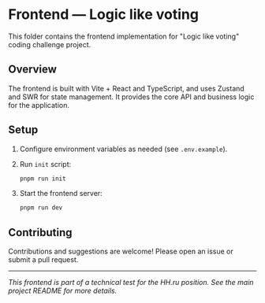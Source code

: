 # Frontend — Logic like voting

This folder contains the frontend implementation for "Logic like voting" coding
challenge project.

## Overview

The frontend is built with Vite + React and TypeScript, and uses Zustand and SWR
for state management. It provides the core API and business logic for the
application.

## Setup

1. Configure environment variables as needed (see `.env.example`).

2. Run `init` script:

   ```zsh
   pnpm run init
   ```

3. Start the frontend server:

   ```zsh
   pnpm run dev
   ```

## Contributing

Contributions and suggestions are welcome! Please open an issue or submit a pull
request.

---

_This frontend is part of a technical test for the HH.ru position. See the main
project README for more details._
